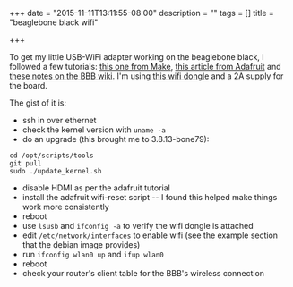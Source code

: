 +++
date = "2015-11-11T13:11:55-08:00"
description = ""
tags = []
title = "beaglebone black wifi"

+++

To get my little USB-WiFi adapter working on the beaglebone black,
I followed a few tutorials:
[this one from Make](http://makezine.com/projects/easily-configure-wi-fi-for-the-beaglebone-black/),
[this article from Adafruit](https://learn.adafruit.com/setting-up-wifi-with-beaglebone-black?view=all)
and [these notes on the BBB wiki](http://elinux.org/Beagleboard:BeagleBoneBlack_Debian#Kernel_Upgrade).
I'm using [this wifi dongle](http://www.adafruit.com/products/814)
and a 2A supply for the board.

The gist of it is:

* ssh in over ethernet
* check the kernel version with `uname -a`
* do an upgrade (this brought me to 3.8.13-bone79):

```shell
cd /opt/scripts/tools
git pull
sudo ./update_kernel.sh
```

* disable HDMI as per the adafruit tutorial
* install the adafruit wifi-reset script -- I found this helped make things work more consistently
* reboot
* use `lsusb` and `ifconfig -a` to verify the wifi dongle is attached
* edit `/etc/network/interfaces` to enable wifi (see the example section that the debian image provides)
* run `ifconfig wlan0 up` and `ifup wlan0`
* reboot
* check your router's client table for the BBB's wireless connection
